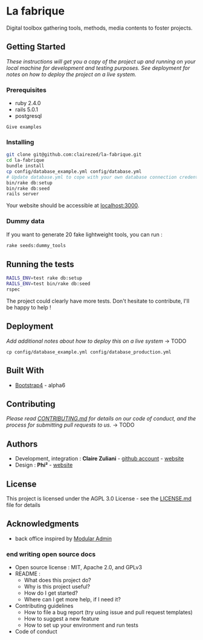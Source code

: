 # La fabrique

Digital toolbox gathering tools, methods, media contents to foster projects.

## Getting Started

*These instructions will get you a copy of the project up and running on your local machine for development and testing purposes. See deployment for notes on how to deploy the project on a live system.*

### Prerequisites

- ruby 2.4.0
- rails 5.0.1
- postgresql

```
Give examples
```

### Installing

```bash
git clone git@github.com:clairezed/la-fabrique.git
cd la-fabrique
bundle install
cp config/database_example.yml config/database.yml
# Update database.yml to cope with your own database connection credentials
bin/rake db:setup
bin/rake db:seed
rails server
```

Your website should be accessible at [localhost:3000](http://localhost:3000/).


### Dummy data

If you want to generate 20 fake lightweight tools, you can run : 

```bash
rake seeds:dummy_tools
```

## Running the tests

```bash
RAILS_ENV=test rake db:setup
RAILS_ENV=test bin/rake db:seed
rspec
```

The project could clearly have more tests. Don't hesitate to contribute, I'll be happy to help !

## Deployment

*Add additional notes about how to deploy this on a live system*
-> TODO

```
cp config/database_example.yml config/database_production.yml
```

## Built With

* [Bootstrap4](https://v4-alpha.getbootstrap.com/getting-started/introduction/) - alpha6

## Contributing

*Please read [CONTRIBUTING.md](https://gist.github.com/PurpleBooth/b24679402957c63ec426) for details on our code of conduct, and the process for submitting pull requests to us.*
-> TODO


## Authors

* Development, integration : **Claire Zuliani** - [github account](https://github.com/clairezed) - [website](http://www.clairezuliani.com/)
* Design : **Phi²** - [website](http://phicarre.fr/)

## License

This project is licensed under the AGPL 3.0 License - see the [LICENSE.md](LICENSE.md) file for details

## Acknowledgments

- back office inspired by [Modular Admin](https://github.com/modularcode/modular-admin-html)


### end writing open source docs

- Open source license : MIT, Apache 2.0, and GPLv3
- README : 
  - What does this project do? 
  - Why is this project useful?
  - How do I get started?
  - Where can I get more help, if I need it?
- Contributing guidelines
  - How to file a bug report (try using issue and pull request templates)
  - How to suggest a new feature
  - How to set up your environment and run tests
- Code of conduct